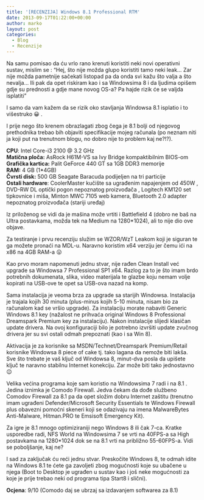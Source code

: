 ```yaml
---
title: '[RECENZIJA] Windows 8.1 Professional RTM'
date: 2013-09-17T01:22:00+00:00
author: marko
layout: post
categories:
  - Blog
  - Recenzije
---
```

Na samu pomisao da ću vrlo rano krenuti koristiti neki novi operativni sustav, mislim se : &#8220;Hej, što nije možda glupo koristiti tamo neki leak&#8230; Zar nije možda pametnije sačekati listopad pa da onda svi kažu što valja a što nevalja&#8230; Ili pak da opet riskiram kao i sa Windowsima 8 i da ljudima opišem gdje su prednosti a gdje mane novog OS-a? Pa hajde rizik će se valjda isplatiti&#8221;

<a name='more'></a>

I samo da vam kažem da se rizik oko stavljanja Windowsa 8.1 isplatio i to višestruko 😀 .

I prije nego što krenem obrazlagati zbog čega je 8.1 bolji od njegovog prethodnika trebao bih objaviti specifikacije mojeg računala (po neznam niti ja koji put na trenutnom blogu, no dobro nije to problem kaj ne?!?).

**CPU**: Intel Core-i3 2100 @ 3.2 GHz  
**Matična ploča:** AsRock H61M-VS sa Ivy Bridge kompaktibilnim BIOS-om  
**Grafička kartica:** Palit GeForce 440 GT sa 1GB DDR3 memorije  
**RAM:** 4 GB (1*4GB)  
**Čvrsti disk:** 500 GB Seagate Baracuda podijeljen na tri particije  
**Ostali hardware**: CoolerMaster kučište sa ugrađenim napajenjem od 450W , DVD-RW DL optički pogon nepoznatog proizvođača , Logitech KM120 set tipkovnice i miša, Minton MWC 7105 web kamera, Bluetooth 2.0 adapter nepoznatog proizvođača (stariji uređaj)

Iz priloženog se vidi da je mašina može vrtiti i Battlefield 4 (dobro ne baš na Ultra postavkama, možda tek na Medium na 1280*1024), ali to nije dio ove objave.

Za testiranje i prvu recenziju služim se WZOR/WzT Leakom koji je siguran te ga možete pronaći na MDL-u. Naravno koristim x64 verziju jer čemu ići na x86 na 4GB RAM-a 😛

Kao prvo moram napomenuti jednu stvar, nije rađen Clean Install već upgrade sa Windowsa 7 Professional SP1 x64. Razlog za to je što imam brdo potrebnih dokumenata, slika, video materijala te glazbe koju nemam volje kopirati na USB-ove te opet sa USB-ova nazad na komp.

Sama instalacija je veoma brza za upgrade sa starijih Windowsa. Instalacija je trajala kojih 30 minuta (plus-minus kojih 5-10 minuta, nisam bio za računalom kad se vršio upgrade). Za instalaciju morate nabaviti Generic Windows 8.1 key (nažalost ne prihvaća original Windows 8 Professional Dreamspark Premium key za instalaciju). Nakon instalacije slijedi klasičan update drivera. Na ovoj konfiguraciji bilo je potrebno izvršiti update zvučnog drivera jer su svi ostali odmah prepoznati (kao i sa Win 8).

Aktivacija je za korisnike sa MSDN/Technet/Dreamspark Premium/Retail korisnike Windowsa 8 piece of cake tj. tako lagana da nemože biti lakša. Sve što trebate je vaš ključ od Windowsa 8, minut-dva posla da upišete ključ te naravno stabilnu Internet konekciju. Zar može biti tako jednostavno 😉

Velika većina programa koje sam koristio na Windowsima 7 radi i na 8.1 . Jedina iznimka je Comodo Firewall. Jedva čekam da dođe službeno Comodov Firewall za 8.1 pa da opet složim dobru Internet zaštitu (trenutno imam ugrađeni Defender/Microsoft Security Essentials te Windows Firewall plus obavezni pomoćni skeneri koji se odazivaju na imena MalwareBytes Anti-Malware, Hitman.PRO te Emsisoft Emergency Kit).

Za igre je 8.1 mnogo optimiziraniji nego Windows 8 ili čak 7-ca. Kratke usporedbe radi, NFS World na Windowsima 7 se vrti na 40FPS-a sa High postavkama na 1280*1024 dok se na 8.1 vrti na približno 55-60FPS-a. Vidi se poboljšanje, kaj ne?

I sad za zaključak ću reći jednu stvar. Preskočite Windows 8, te odmah idite na Windows 8.1 te ćete ga zavoljeti zbog mogućnosti koje su ubačene u njega (Boot to Desktop je ugrađen u sustav kao i još neke mogućnosti za koje je prije trebao neki od programa tipa Start8 i slični).

**Ocjena**: 9/10 (Comodo daj se ubrzaj sa izdavanjem softwarea za 8.1)